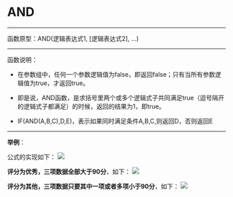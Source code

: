 # AND
* * * * *
函数原型：AND(逻辑表达式1, [逻辑表达式2], ...)
* * * * *
函数说明：
* 在参数组中，任何一个参数逻辑值为false，即返回false；只有当所有参数逻辑值为true，才返回true。

* 即是说，AND函数，是求括号里两个或多个逻辑式子共同满足true（逗号隔开的逻辑式子都满足）的时候，返回的结果为1，即true。

* IF(AND(A,B,C),D,E)，表示如果同时满足条件A,B,C,则返回D，否则返回E
***

**举例**：

公式的实现如下：
![](http://docfiles.baibaoyun.com/Fl6y5-0eBfIfmoH5Whfso7p9v3_p)

**评分为优秀，三项数据全部大于90分**，如下：
![](http://docfiles.baibaoyun.com/Fgg59T60wjwXSK-qaIU6CwJnGX_w)

**评分为其他，三项数据只要其中一项或者多项小于90分**，如下：
![](http://docfiles.baibaoyun.com/Fs56hDEXKRsL1HGrUPs5TVdBcQBw)
